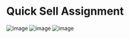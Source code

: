 # Quick Sell Assignment
![image](https://github.com/user-attachments/assets/6076b4af-72fa-45e4-ad0e-5c71ba2473ff)
![image](https://github.com/user-attachments/assets/7fd05483-2a56-470f-8ba4-ce6d65225aec)
![image](https://github.com/user-attachments/assets/3b261475-59e5-49a3-bc58-d1230d9dfce0)


